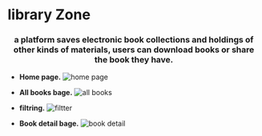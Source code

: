 # library Zone


<h3 align="center">a platform saves electronic book collections and holdings of other kinds of materials, users can download books or share the book they have.</h3>

- **Home page.**
![home page](https://user-images.githubusercontent.com/73441839/197551128-4106cf95-7c05-4827-ad41-45bb37d9b022.jpeg)




- **All books bage.**
![all books](https://user-images.githubusercontent.com/73441839/197551624-c34c654c-d662-4e77-9919-05e2b5858739.jpeg)



- **filtring.**
![filtter](https://user-images.githubusercontent.com/73441839/197552012-33f8f2d7-2a69-4986-92bf-99fadbd79671.jpeg)

- **Book detail bage.**
![book detail](https://user-images.githubusercontent.com/73441839/197552237-6d3152bc-af22-42c2-95f0-71c2e809755c.jpeg)

